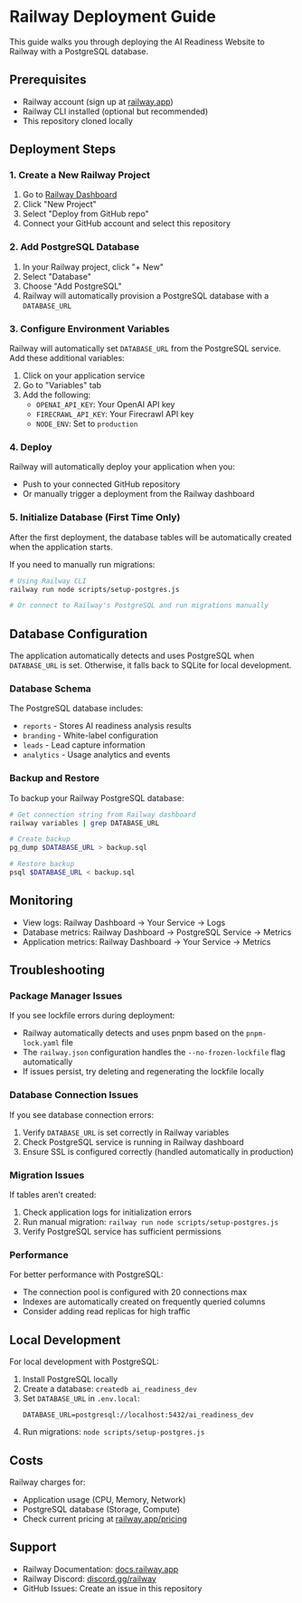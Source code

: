 # Railway Deployment Guide

This guide walks you through deploying the AI Readiness Website to Railway with a PostgreSQL database.

## Prerequisites

- Railway account (sign up at [railway.app](https://railway.app))
- Railway CLI installed (optional but recommended)
- This repository cloned locally

## Deployment Steps

### 1. Create a New Railway Project

1. Go to [Railway Dashboard](https://railway.app/dashboard)
2. Click "New Project"
3. Select "Deploy from GitHub repo"
4. Connect your GitHub account and select this repository

### 2. Add PostgreSQL Database

1. In your Railway project, click "+ New"
2. Select "Database" 
3. Choose "Add PostgreSQL"
4. Railway will automatically provision a PostgreSQL database with a `DATABASE_URL`

### 3. Configure Environment Variables

Railway will automatically set `DATABASE_URL` from the PostgreSQL service. Add these additional variables:

1. Click on your application service
2. Go to "Variables" tab
3. Add the following:
   - `OPENAI_API_KEY`: Your OpenAI API key
   - `FIRECRAWL_API_KEY`: Your Firecrawl API key
   - `NODE_ENV`: Set to `production`

### 4. Deploy

Railway will automatically deploy your application when you:
- Push to your connected GitHub repository
- Or manually trigger a deployment from the Railway dashboard

### 5. Initialize Database (First Time Only)

After the first deployment, the database tables will be automatically created when the application starts.

If you need to manually run migrations:

```bash
# Using Railway CLI
railway run node scripts/setup-postgres.js

# Or connect to Railway's PostgreSQL and run migrations manually
```

## Database Configuration

The application automatically detects and uses PostgreSQL when `DATABASE_URL` is set. Otherwise, it falls back to SQLite for local development.

### Database Schema

The PostgreSQL database includes:
- `reports` - Stores AI readiness analysis results
- `branding` - White-label configuration
- `leads` - Lead capture information
- `analytics` - Usage analytics and events

### Backup and Restore

To backup your Railway PostgreSQL database:

```bash
# Get connection string from Railway dashboard
railway variables | grep DATABASE_URL

# Create backup
pg_dump $DATABASE_URL > backup.sql

# Restore backup
psql $DATABASE_URL < backup.sql
```

## Monitoring

- View logs: Railway Dashboard → Your Service → Logs
- Database metrics: Railway Dashboard → PostgreSQL Service → Metrics
- Application metrics: Railway Dashboard → Your Service → Metrics

## Troubleshooting

### Package Manager Issues

If you see lockfile errors during deployment:
- Railway automatically detects and uses pnpm based on the `pnpm-lock.yaml` file
- The `railway.json` configuration handles the `--no-frozen-lockfile` flag automatically
- If issues persist, try deleting and regenerating the lockfile locally

### Database Connection Issues

If you see database connection errors:
1. Verify `DATABASE_URL` is set correctly in Railway variables
2. Check PostgreSQL service is running in Railway dashboard
3. Ensure SSL is configured correctly (handled automatically in production)

### Migration Issues

If tables aren't created:
1. Check application logs for initialization errors
2. Run manual migration: `railway run node scripts/setup-postgres.js`
3. Verify PostgreSQL service has sufficient permissions

### Performance

For better performance with PostgreSQL:
- The connection pool is configured with 20 connections max
- Indexes are automatically created on frequently queried columns
- Consider adding read replicas for high traffic

## Local Development

For local development with PostgreSQL:

1. Install PostgreSQL locally
2. Create a database: `createdb ai_readiness_dev`
3. Set `DATABASE_URL` in `.env.local`:
   ```
   DATABASE_URL=postgresql://localhost:5432/ai_readiness_dev
   ```
4. Run migrations: `node scripts/setup-postgres.js`

## Costs

Railway charges for:
- Application usage (CPU, Memory, Network)
- PostgreSQL database (Storage, Compute)
- Check current pricing at [railway.app/pricing](https://railway.app/pricing)

## Support

- Railway Documentation: [docs.railway.app](https://docs.railway.app)
- Railway Discord: [discord.gg/railway](https://discord.gg/railway)
- GitHub Issues: Create an issue in this repository
